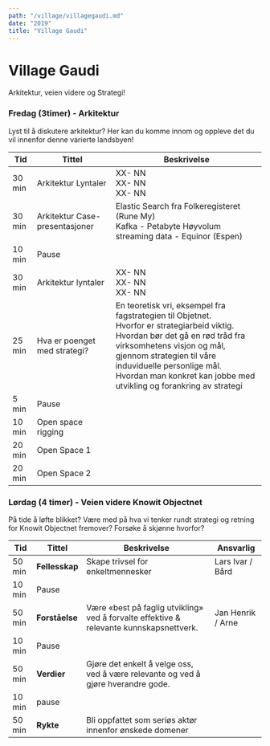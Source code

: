 ```yaml
---
path: "/village/villagegaudi.md"
date: "2019"
title: "Village Gaudi"
---
```

# Village Gaudi

Arkitektur, veien videre og Strategi!


### Fredag (3timer) - Arkitektur

Lyst til å diskutere arkitektur? Her kan du komme innom og oppleve det du vil innenfor denne varierte landsbyen!

| Tid | Tittel | Beskrivelse | 
| ------ | ------ | ------ |
| 30 min | Arkitektur Lyntaler | XX- NN <br> XX- NN <br> XX- NN <br> |
| 30 min | Arkitektur Case-presentasjoner | Elastic Search fra Folkeregisteret (Rune My) <br> Kafka - Petabyte Høyvolum streaming data - Equinor (Espen) |
| 10 min | Pause |
| 30 min | Arkitektur lyntaler | XX- NN <br> XX- NN <br> XX- NN <br> |
| 25 min | Hva er poenget med strategi? | En teoretisk vri, eksempel fra fagstrategien til Objetnet. <br> Hvorfor er strategiarbeid viktig. <br> Hvordan bør det gå en rød tråd fra virksomhetens visjon og mål, gjennom strategien til våre induviduelle personlige mål. <br> Hvordan man konkret kan jobbe med utvikling og forankring av strategi |
| 5 min | Pause |
| 10 min | Open space rigging |
| 20 min | Open Space 1 |
| 20 min | Open Space 2 |

### Lørdag (4 timer) - Veien videre Knowit Objectnet
På tide å løfte blikket? Være med på hva vi tenker rundt strategi og retning for Knowit Objectnet fremover? Forsøke å skjønne hvorfor?

| Tid | Tittel | Beskrivelse | Ansvarlig |
| ------ | ------ | ------ | ------ |
| 50 min | **Fellesskap** | Skape trivsel for enkeltmennesker | Lars Ivar / Bård |
| 10 min | Pause | | |
| 50 min | **Forståelse** | Være «best på faglig utvikling» ved å forvalte effektive & relevante kunnskapsnettverk. | Jan Henrik / Arne |
| 10 min | Pause | | |
| 50 min | **Verdier** | Gjøre det enkelt å velge oss, ved å være relevante og ved å gjøre hverandre gode. | |
| 10 min | pause | | |
| 50 min | **Rykte** | Bli oppfattet som seriøs aktør innenfor ønskede domener | |